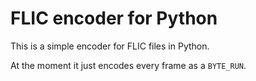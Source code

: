 FLIC encoder for Python
=======================

This is a simple encoder for FLIC files in Python.

At the moment it just encodes every frame as a `BYTE_RUN`.